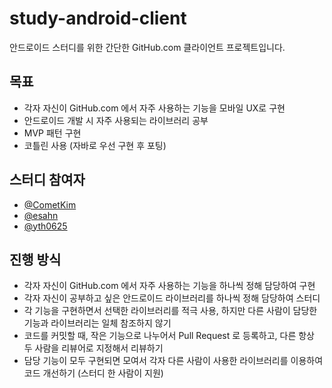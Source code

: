 # study-android-client
안드로이드 스터디를 위한 간단한 GitHub.com 클라이언트 프로젝트입니다.

## 목표
* 각자 자신이 GitHub.com 에서 자주 사용하는 기능을 모바일 UX로 구현
* 안드로이드 개발 시 자주 사용되는 라이브러리 공부
* MVP 패턴 구현
* 코틀린 사용 (자바로 우선 구현 후 포팅)

## 스터디 참여자
* [@CometKim](https://github.com/CometKim)
* [@esahn](https://github.com/esahn)
* [@yth0625](https://github.com/yth0625)

## 진행 방식
* 각자 자신이 GitHub.com 에서 자주 사용하는 기능을 하나씩 정해 담당하여 구현
* 각자 자신이 공부하고 싶은 안드로이드 라이브러리를 하나씩 정해 담당하여 스터디
* 각 기능을 구현하면서 선택한 라이브러리를 적극 사용, 하지만 다른 사람이 담당한 기능과 라이브러리는 일체 참조하지 않기
* 코드를 커밋할 때, 작은 기능으로 나누어서 Pull Request 로 등록하고, 다른 항상 두 사람을 리뷰어로 지정해서 리뷰하기
* 담당 기능이 모두 구현되면 모여서 각자 다른 사람이 사용한 라이브러리를 이용하여 코드 개선하기 (스터디 한 사람이 지원)
